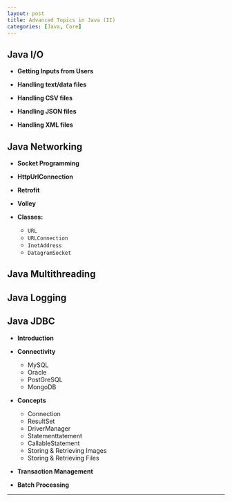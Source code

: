```yaml
---
layout: post
title: Advanced Topics in Java (II)
categories: [Java, Core]
---
```


## Java I/O

- **Getting Inputs from Users**

- **Handling text/data files**

- **Handling CSV files**

- **Handling JSON files**

- **Handling XML files**

## Java Networking

- **Socket Programming**

- **HttpUrlConnection**

- **Retrofit**

- **Volley**

- **Classes:**
    - `URL`
    - `URLConnection`
    - `InetAddress`
    - `DatagramSocket`

## Java Multithreading

## Java Logging

## Java JDBC

- **Introduction**


- **Connectivity**
   - MySQL
   - Oracle
   - PostGreSQL
   - MongoDB


- **Concepts**
   - Connection
   - ResultSet
   - DriverManager
   - Statementtatement
   - CallableStatement
   - Storing & Retrieving Images
   - Storing & Retrieving Files


- **Transaction Management**

- **Batch Processing**


---
